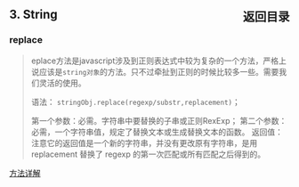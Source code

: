 ## 3. String    <span style="float: right">返回目录</span>

### replace

> eplace方法是javascript涉及到正则表达式中较为复杂的一个方法，严格上说应该是`string对象`的方法。只不过牵扯到正则的时候比较多一些。需要我们灵活的使用。
>
> 语法： `stringObj.replace(regexp/substr,replacement)`；
>
> 第一个参数：必需。字符串中要替换的子串或正则RexExp；
> 第二个参数：必需，一个字符串值，规定了替换文本或生成替换文本的函数。 
> 返回值：注意它的返回值是一个新的字符串，并没有更改原有字符串，是用 replacement 替换了 regexp 的第一次匹配或所有匹配之后得到的。 

[方法详解](https://segmentfault.com/a/1190000008787668)